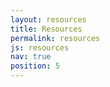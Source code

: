 ```yaml
---
layout: resources
title: Resources
permalink: resources
js: resources
nav: true
position: 5
---
```

